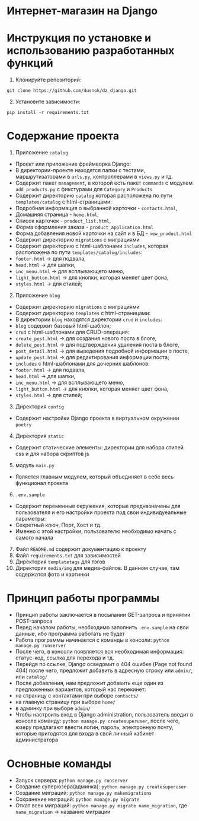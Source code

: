# Интернет-магазин на Django

# Инструкция по установке и использованию разработанных функций
1. Клонируйте репозиторий:
```
git clone https://github.com/4usnok/dz_django.git
```
2. Установите зависимости:
```
pip install -r requirements.txt
```
# Содержание проекта
1. Приложение `catalog`
* Проект или приложение фреймворка Django:
* В директории-проекте находятся папки с тестами, маршрутизаторами в `urls.py`, контроллерами в `views.py` и тд.
* Cодержит пакет `management`, в которой есть пакет `commands` с модулем `add_products.py` с фикстурами для `Category` и `Products`
* Содержит директорию `catalog`  которая расположена по пути `templates/catalog` с html-страницами:
* Подробная информация о выбранной карточки - `contacts.html`, 
* Домашняя страница - `home.html`, 
* Список карточек - `product_list.html`,
* Форма оформления заказа - `product_application.html`
* Форма добавления новой карточки на сайт и в БД - `new_product.html`
* Содержит директорию `migrations` с миграциями
* Содержит директорию с html-шаблонами `includes`, которая расположена по пути `templates/catalog/includes`:
* `footer.html` -> для подвала,
* `head.html` -> для шапки,
* `inc_menu.html` -> для всплывающего меню,
* `light_button.html` -> для кнопки, которая меняет цвет фона,
* `styles.html` -> для стилей;
2. Приложение `blog`
* Содержит директорию `migrations` с миграциями
* Содержит директорию `templates` с html-страницами:
* В директории `blog` находятся директории `crud` и `includes`:
* `blog` содержит базовый html-шаблон;
* `crud` с html-шаблонами для CRUD-операция: 
* `create_post.html` -> для создания нового поста в блоге,
* `delete_post.html` -> для подтверждения удаления поста в блоге,
* `post_detail.html` -> для выведения подробной информации о посте,
* `update_post.html` -> для редактирования информации поста;
* `includes` с html-шаблонами для дочерних шаблонов:
* `footer.html` -> для подвала,
* `head.html` -> для шапки,
* `inc_menu.html` -> для всплывающего меню,
* `light_button.html` -> для кнопки, которая меняет цвет фона,
* `styles.html` -> для стилей;
3. Директория `config`
* Содержит настройки Django проекта в виртуальном окружении `poetry`
4. Директория `static`
* Содержит статические элементы: директории для набора стилей css и для набора скриптов js
5. модуль `main.py`
* Является главным модулем, который объединяет в себе весь функционал проекта
6. `.env.sample`
* Содержит переменные окружения, которые предназначены для пользователя и его настройки проекта под свои индивидуеальные параметры:
* Секретный ключ, Порт, Хост и тд.
* Именно с этой настройки, пользователю необходимо начать с самого начала
7. Файл `README.md` содержит документацию к проекту
8. Файл `requirements.txt` для зависимостей
9. Директория `templatetags` для тэгов
10. Директория `media/img` для медиа-файлов. В данном случае, там содержатся фото и картинки

# Принцип работы программы
* Принцип работы заключается в посылании GET-запроса и принятии POST-запроса
* Перед началом работы, необходимо заполнить `.env.sample` на свои данные, ибо программа работать не будет
* Работа программы начинается с команды в консоли: `python manage.py runserver`
* После чего, в консоли появляется вся необходимая информация: статус-код, ссылка для перехода и тд.
* Перейдя по ссылке, Django осведомит о 404 ошибке (Page not found 404) после чего, предложит добавить в адресную строку или `admin/`, или `catalog/`
* После добавления, нам предложит добавить еще один из предложенных вариантов, который нас перекинет: 
* на страницу с контактами при выборе `contacts/`
* на главную страницу при выборе `home/`
* в админку при выборе `admin/`
* Чтобы настроить вход в Django administration, пользователь вводит в консоле команду: `python manage.py createsuperuser`,
после чего, юзеру предлагают ввести логин, пароль, электронную почту, которые пригодятся для входа в свой личный кабинет администратора

# Основные команды
* Запуск сервера: `python manage.py runserver`
* Создание суперюзера(админка): `python manage.py createsuperuser`
* Создание миграций: `python manage.py makemigrations`
* Сохранение миграций: `python manage.py migrate`
* Откат всех миграций: `python manage.py migrate name_migration`, где `name_migration` -> название миграции
